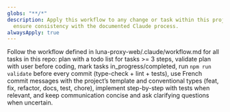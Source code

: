```yaml
---
globs: "**/*"
description: Apply this workflow to any change or task within this project to
  ensure consistency with the documented Claude process.
alwaysApply: true
---
```


Follow the workflow defined in luna-proxy-web/.claude/workflow.md for all tasks in this repo: plan with a todo list for tasks >= 3 steps, validate plan with user before coding, mark tasks in_progress/completed, run `npm run validate` before every commit (type-check + lint + tests), use French commit messages with the project’s template and conventional types (feat, fix, refactor, docs, test, chore), implement step-by-step with tests when relevant, and keep communication concise and ask clarifying questions when uncertain.